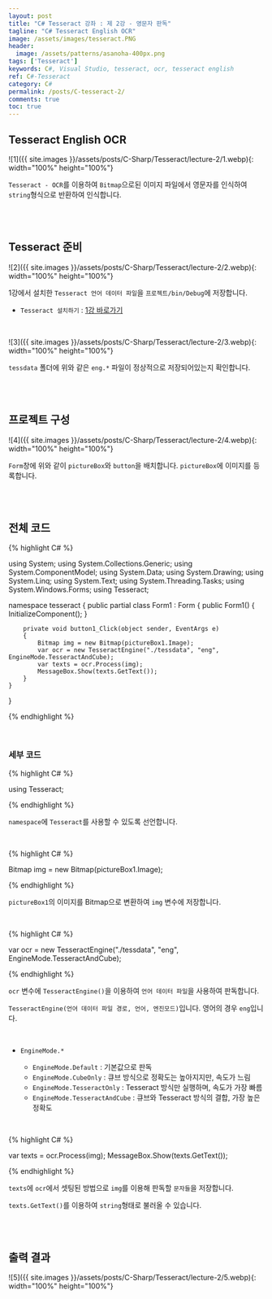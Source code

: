 ```yaml
---
layout: post
title: "C# Tesseract 강좌 : 제 2강 - 영문자 판독"
tagline: "C# Tesseract English OCR"
image: /assets/images/tesseract.PNG
header:
  image: /assets/patterns/asanoha-400px.png
tags: ['Tesseract']
keywords: C#, Visual Studio, tesseract, ocr, tesseract english
ref: C#-Tesseract
category: C#
permalink: /posts/C-tesseract-2/
comments: true
toc: true
---
```


## Tesseract English OCR ##

![1]({{ site.images }}/assets/posts/C-Sharp/Tesseract/lecture-2/1.webp){: width="100%" height="100%"}

`Tesseract - OCR`를 이용하여 `Bitmap`으로된 이미지 파일에서 영문자를 인식하여 `string`형식으로 반환하여 인식합니다.

<br>
<br>

## Tesseract 준비 ##

![2]({{ site.images }}/assets/posts/C-Sharp/Tesseract/lecture-2/2.webp){: width="100%" height="100%"}

1강에서 설치한 `Tesseract 언어 데이터 파일`을 `프로젝트/bin/Debug`에 저장합니다.

- `Tesseract 설치하기` : [1강 바로가기][1강] 

<br>

![3]({{ site.images }}/assets/posts/C-Sharp/Tesseract/lecture-2/3.webp){: width="100%" height="100%"}

`tessdata` 폴더에 위와 같은 `eng.*` 파일이 정상적으로 저장되어있는지 확인합니다.

<br>
<br>

## 프로젝트 구성

![4]({{ site.images }}/assets/posts/C-Sharp/Tesseract/lecture-2/4.webp){: width="100%" height="100%"}

`Form`창에 위와 같이 `pictureBox`와 `button`을 배치합니다. `pictureBox`에 이미지를 등록합니다.

<br>
<br>

## 전체 코드

{% highlight C# %}

using System;
using System.Collections.Generic;
using System.ComponentModel;
using System.Data;
using System.Drawing;
using System.Linq;
using System.Text;
using System.Threading.Tasks;
using System.Windows.Forms;
using Tesseract;

namespace tesseract
{
    public partial class Form1 : Form
    {
        public Form1()
        {
            InitializeComponent();
        }

        private void button1_Click(object sender, EventArgs e)
        {
            Bitmap img = new Bitmap(pictureBox1.Image);
            var ocr = new TesseractEngine("./tessdata", "eng", EngineMode.TesseractAndCube);
            var texts = ocr.Process(img);
            MessageBox.Show(texts.GetText());
        }
    }
}

{% endhighlight %}

<br>

### 세부 코드

{% highlight C# %}

using Tesseract;

{% endhighlight %}

`namespace`에 `Tesseract`를 사용할 수 있도록 선언합니다.

<br>

{% highlight C# %}

Bitmap img = new Bitmap(pictureBox1.Image);

{% endhighlight %}

`pictureBox1`의 이미지를 Bitmap으로 변환하여 `img` 변수에 저장합니다.

<br>

{% highlight C# %}

var ocr = new TesseractEngine("./tessdata", "eng", EngineMode.TesseractAndCube);

{% endhighlight %}

`ocr` 변수에 `TesseractEngine()`을 이용하여 `언어 데이터 파일`을 사용하여 판독합니다.

`TesseractEngine(언어 데이터 파일 경로, 언어, 엔진모드)`입니다. 영어의 경우 `eng`입니다.

<br>

* `EngineMode.*`

    * `EngineMode.Default` : 기본값으로 판독
    * `EngineMode.CubeOnly` : 큐브 방식으로 정확도는 높아지지만, 속도가 느림
    * `EngineMode.TesseractOnly` : Tesseract 방식만 실행하며, 속도가 가장 빠름
    * `EngineMode.TesseractAndCube` : 큐브와 Tesseract 방식의 결합, 가장 높은 정확도

<br>

{% highlight C# %}

var texts = ocr.Process(img);
MessageBox.Show(texts.GetText());

{% endhighlight %}

`texts`에 `ocr`에서 셋팅된 방법으로 `img`를 이용해 판독할 `문자들`을 저장합니다.

`texts.GetText()`를 이용하여 `string`형태로 불러올 수 있습니다.

<br>
<br>

## 출력 결과

![5]({{ site.images }}/assets/posts/C-Sharp/Tesseract/lecture-2/5.webp){: width="100%" height="100%"}

[1강]: https://076923.github.io/posts/C-tesseract-1/
